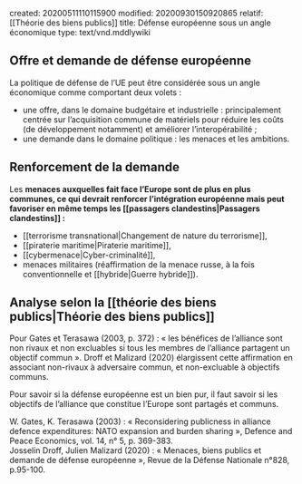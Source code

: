 created: 20200511110115900
modified: 20200930150920865
relatif: [[Théorie des biens publics]]
title: Défense européenne sous un angle économique
type: text/vnd.mddlywiki

## Offre et demande de défense européenne

La politique de défense de l’UE peut être considérée sous un angle économique comme comportant deux volets :

* une offre, dans le domaine budgétaire et industrielle : principalement centrée sur l’acquisition commune de matériels pour réduire les coûts (de développement notamment) et améliorer l’interopérabilité ;
* une demande dans le domaine politique : les menaces et les ambitions.

## Renforcement de la demande

Les **menaces auxquelles fait face l’Europe sont de plus en plus communes, ce qui devrait renforcer l’intégration européenne mais peut favoriser en même temps les [[passagers clandestins|Passagers clandestins]] :**

* [[terrorisme transnational|Changement de nature du terrorisme]],
* [[piraterie maritime|Piraterie maritime]],
* [[cybermenace|Cyber-criminalité]],
* menaces militaires (réaffirmation de la menace russe, à la fois conventionnelle et [[hybride|Guerre hybride]]).

## Analyse selon la [[théorie des biens publics|Théorie des biens publics]]

Pour Gates et Terasawa (2003, p. 372) : « les béné­fices de l’alliance sont non rivaux et non excluables si tous les membres de l’alliance partagent un objectif commun ». Droff et Malizard (2020) élargissent cette affirmation en associant non-rivaux à adversaire commun, et non-excluable à objectifs communs.

Pour savoir si la défense européenne est un bien pur, il faut savoir si les objectifs de l’alliance que constitue l’Europe sont partagés et communs.

<div class="bbtPdP">
W. Gates, K. Terasawa (2003) : « Reconsidering publicness in alliance defence expenditures: NATO expansion and burden sharing », Defence and Peace Economics, vol. 14, n° 5, p. 369-383.<br/>
Josselin Droff, Julien Malizard (2020) : « Menaces, biens publics et demande de défense européenne », Revue de la Défense Nationale n°828, p.95-100.
</div>